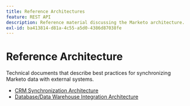 ```yaml
---
title: Reference Architectures
feature: REST API
description: Reference material discussing the Marketo architecture.
exl-id: ba413814-d81a-4c55-a5d0-4386d87038fe
---
```

# Reference Architecture

Technical documents that describe best practices for synchronizing Marketo data with external systems.

- [CRM Synchronization Architecture](../sync-architecture-whitepaper.pdf)
- [Database/Data Warehouse Integration Architecture](../reference_architecture.pdf)
